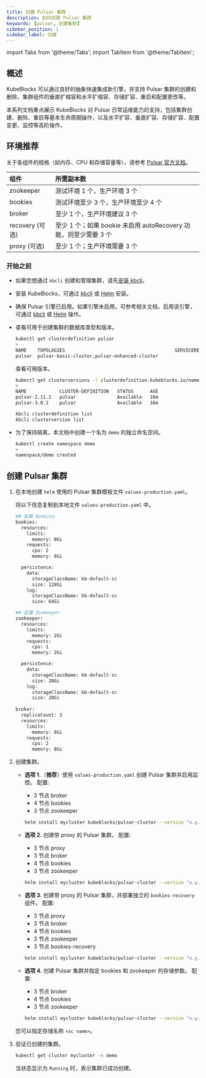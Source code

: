 ```yaml
---
title: 创建 Pulsar 集群
description: 如何创建 Pulsar 集群
keywords: [pulsar, 创建集群]
sidebar_position: 1
sidebar_label: 创建
---
```


import Tabs from '@theme/Tabs';
import TabItem from '@theme/TabItem';

## 概述

KubeBlocks 可以通过良好的抽象快速集成新引擎，并支持 Pulsar 集群的创建和删除、集群组件的垂直扩缩容和水平扩缩容、存储扩容、重启和配置更改等。

本系列文档重点展示 KubeBlocks 对 Pulsar 日常运维能力的支持，包括集群创建、删除、重启等基本生命周期操作，以及水平扩容、垂直扩容、存储扩容、配置变更、监控等高阶操作。

## 环境推荐

关于各组件的规格（如内存、CPU 和存储容量等），请参考 [Pulsar 官方文档](https://pulsar.apache.org/docs/3.1.x/)。

|      组件        |                                 所需副本数                                  |
| :--------------------  | :------------------------------------------------------------------------ |
|       zookeeper        |   测试环境 1 个，生产环境 3 个           |
|        bookies         |  测试环境至少 3 个，生产环境至少 4 个   |
|        broker          |      至少 1 个，生产环境建议 3 个       |
| recovery (可选)    | 至少 1 个；如果 bookie 未启用 autoRecovery 功能，则至少需要 3 个 |
|   proxy (可选)     |         至少 1 个；生产环境需要 3 个           |

### 开始之前

* 如果您想通过 `kbcli` 创建和管理集群，请先[安装 kbcli](./../../installation/install-with-kbcli/install-kbcli.md)。
* 安装 KubeBlocks，可通过 [kbcli](./../../installation/install-with-kbcli/install-kubeblocks-with-kbcli.md) 或 [Helm](./../../installation/install-with-helm/install-kubeblocks.md) 安装。
* 确保 Pulsar 引擎已启用。如果引擎未启用，可参考相关文档，启用该引擎，可通过 [kbcli](./../../installation/install-with-kbcli/install-addons.md) 或 [Helm](./../../installation/install-with-helm/install-addons.md) 操作。

* 查看可用于创建集群的数据库类型和版本。

  <Tabs>

  <TabItem value="kubectl" label="kubectl" default>

  ```bash
  kubectl get clusterdefinition pulsar
  >
  NAME    TOPOLOGIES                                        SERVICEREFS    STATUS      AGE
  pulsar  pulsar-basic-cluster,pulsar-enhanced-cluster                     Available   16m
  ```

  查看可用版本。

  ```bash
  kubectl get clusterversions -l clusterdefinition.kubeblocks.io/name=pulsar
  >
  NAME            CLUSTER-DEFINITION   STATUS      AGE
  pulsar-2.11.2   pulsar               Available   16m
  pulsar-3.0.2    pulsar               Available   16m
  ```

  </TabItem>

  <TabItem value="kbcli" label="kbcli">

  ```bash
  kbcli clusterdefinition list
  kbcli clusterversion list
  ```

  </TabItem>

  </Tabs>

* 为了保持隔离，本文档中创建一个名为 `demo` 的独立命名空间。

  ```bash
  kubectl create namespace demo
  >
  namespace/demo created
  ```

## 创建 Pulsar 集群

1. 在本地创建 `helm` 使用的 Pulsar 集群模板文件 `values-production.yaml`。
  
   将以下信息复制到本地文件 `values-production.yaml` 中。

   ```bash
   ## 配置 Bookies
   bookies:
     resources:
       limits:
         memory: 8Gi
       requests:
         cpu: 2
         memory: 8Gi

     persistence:
       data:
         storageClassName: kb-default-sc
         size: 128Gi
       log:
         storageClassName: kb-default-sc
         size: 64Gi

   ## 配置 Zookeeper
   zookeeper:
     resources:
       limits:
         memory: 2Gi
       requests:
         cpu: 1
         memory: 2Gi

     persistence:
       data:
         storageClassName: kb-default-sc
         size: 20Gi
       log:
         storageClassName: kb-default-sc 
         size: 20Gi
        
   broker:
     replicaCount: 3
     resources:
       limits:
         memory: 8Gi
       requests:
         cpu: 2
         memory: 8Gi
   ```

2. 创建集群。

   - **选项 1.**（**推荐**）使用 `values-production.yaml` 创建 Pulsar 集群并启用监控。
   配置:
     - 3 节点 broker
     - 4 节点 bookies
     - 3 节点 zookeeper

     ```bash
     helm install mycluster kubeblocks/pulsar-cluster --version "x.y.z" -f values-production.yaml --set disableExporter=false --namespace demo
     ```

   - **选项 2.** 创建带 proxy 的 Pulsar 集群。
   配置:
     - 3 节点 proxy
     - 3 节点 broker
     - 4 节点 bookies
     - 3 节点 zookeeper

     ```bash
     helm install mycluster kubeblocks/pulsar-cluster --version "x.y.z" -f values-production.yaml --set proxy.enable=true  --set disableExporter=false --namespace demo
     ```

   - **选项 3.** 创建带 proxy 的 Pulsar 集群，并部署独立的 `bookies-recovery` 组件。
   配置:
     - 3 节点 proxy
     - 3 节点 broker
     - 4 节点 bookies
     - 3 节点 zookeeper
     - 3 节点 bookies-recovery

     ```bash
     helm install mycluster kubeblocks/pulsar-cluster --version "x.y.z" -f values-production.yaml --set proxy.enable=true --set bookiesRecovery.enable=true --set disableExporter=false --namespace demo
     ```

   - **选项 4.** 创建 Pulsar 集群并指定 bookies 和 zookeeper 的存储参数。
   配置:
     - 3 节点 broker
     - 4 节点 bookies
     - 3 节点 zookeeper

     ```bash
     helm install mycluster kubeblocks/pulsar-cluster --version "x.y.z" -f values-production.yaml --set bookies.persistence.data.storageClassName=<sc name>,bookies.persistence.log.storageClassName=<sc name>,zookeeper.persistence.data.storageClassName=<sc name>,zookeeper.persistence.log.storageClassName=<sc name> --set disableExporter=false --namespace demo
     ```

   您可以指定存储名称 `<sc name>`。

3. 验证已创建的集群。

    ```bash
    kubectl get cluster mycluster -n demo
    ```

    当状态显示为 `Running` 时，表示集群已成功创建。
